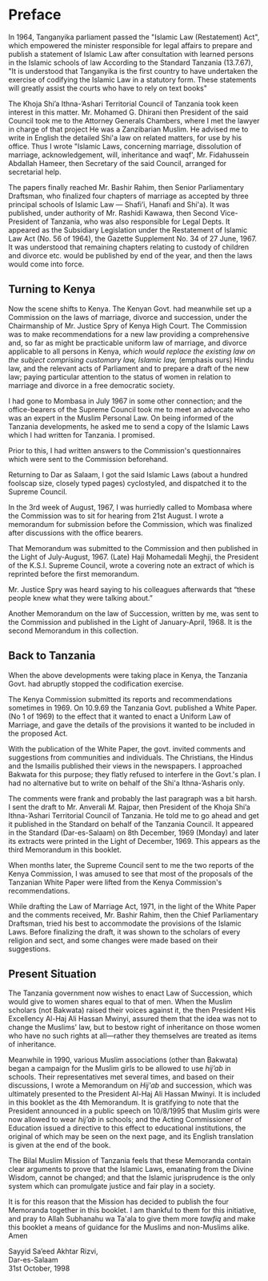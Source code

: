 Preface
=======

In 1964, Tanganyika parliament passed the "Islamic Law (Restatement)
Act", which empowered the minister responsible for legal affairs to
prepare and publish a statement of Islamic Law after consultation with
learned persons in the Islamic schools of law According to the Standard
Tanzania (13.7.67), "It is understood that Tanganyika is the first
country to have undertaken the exercise of codifying the Islamic Law in
a statutory form. These statements will greatly assist the courts who
have to rely on text books"

The Khoja Shi’a Ithna-’Ashari Territorial Council of Tanzania took keen
interest in this matter. Mr. Mohamed G. Dhirani then President of the
said Council took me to the Attorney Generals Chambers, where I met the
lawyer in charge of that project He was a Zanzibarian Muslim. He advised
me to write in English the detailed Shi'a law on related matters, for
use by his office. Thus I wrote "Islamic Laws, concerning marriage,
dissolution of marriage, acknowledgement, will, inheritance and waqf',
Mr. Fidahussein Abdallah Hameer, then Secretary of the said Council,
arranged for secretarial help.

The papers finally reached Mr. Bashir Rahim, then Senior Parliamentary
Draftsman, who finalized four chapters of marriage as accepted by three
principal schools of Islamic Law — Shafi’i, Hanafi and Shi'a). It was
published, under authority of Mr. Rashidi Kawawa, then Second
Vice-President of Tanzania, who was also responsible for Legal Depts. It
appeared as the Subsidiary Legislation under the Restatement of Islamic
Law Act (No. 56 of 1964), the Gazette Supplement No. 34 of 27 June,
1967. It was understood that remaining chapters relating to custody of
children and divorce etc. would be published by end of the year, and
then the laws would come into force.

Turning to Kenya
----------------

Now the scene shifts to Kenya. The Kenyan Govt. had meanwhile set up a
Commission on the laws of marriage, divorce and succession, under the
Chairmanship of Mr. Justice Spry of Kenya High Court. The Commission was
to make recommendations for a new law providing a comprehensive and, so
far as might be practicable uniform law of marriage, and divorce
applicable to all persons in Kenya, *which would replace the existing
law on the subject comprising customary law, Islamic law,* (emphasis
ours) Hindu law, and the relevant acts of Parliament and to prepare a
draft of the new law; paying particular attention to the status of women
in relation to marriage and divorce in a free democratic society.

I had gone to Mombasa in July 1967 in some other connection; and the
office-bearers of the Supreme Council took me to meet an advocate who
was an expert in the Muslim Personal Law. On being informed of the
Tanzania developments, he asked me to send a copy of the Islamic Laws
which I had written for Tanzania. I promised.

Prior to this, I had written answers to the Commission's questionnaires
which were sent to the Commission beforehand.

Returning to Dar as Salaam, I got the said Islamic Laws (about a hundred
foolscap size, closely typed pages) cyclostyled, and dispatched it to
the Supreme Council.

In the 3rd week of August, 1967, I was hurriedly called to Mombasa where
the Commission was to sit for hearing from 21st August. I wrote a
memorandum for submission before the Commission, which was finalized
after discussions with the office bearers.

That Memorandum was submitted to the Commission and then published in
the Light of July-August, 1967. (Late) Haji Mohamedali Meghji, the
President of the K.S.I. Supreme Council, wrote a covering note an
extract of which is reprinted before the first memorandum.

Mr. Justice Spry was heard saying to his colleagues afterwards that
“these people knew what they were talking about.”

Another Memorandum on the law of Succession, written by me, was sent to
the Commission and published in the Light of January-April, 1968. It is
the second Memorandum in this collection.

Back to Tanzania
----------------

When the above developments were taking place in Kenya, the Tanzania
Govt. had abruptly stopped the codification exercise.

The Kenya Commission submitted its reports and recommendations sometimes
in 1969. On 10.9.69 the Tanzania Govt. published a White Paper. (No 1 of
1969) to the effect that it wanted to enact a Uniform Law of Marriage,
and gave the details of the provisions it wanted to be included in the
proposed Act.

With the publication of the White Paper, the govt. invited comments and
suggestions from communities and individuals. The Christians, the Hindus
and the Ismailis published their views in the newspapers. I approached
Bakwata for this purpose; they flatly refused to interfere in the
Govt.'s plan. I had no alternative but to write on behalf of the Shi'a
Ithna-’Asharis only.

The comments were frank and probably the last paragraph was a bit harsh.
I sent the draft to Mr. Anverali *M.* Rajpar, then President of the
Khoja Shi’a Ithna-’Ashari Territorial Council of Tanzania. He told me to
go ahead and get it published in the Standard on behalf of the Tanzania
Council. It appeared in the Standard (Dar-es-Salaam) on 8th December,
1969 (Monday) and later its extracts were printed in the Light of
December, 1969. This appears as the third Memorandum in this booklet.

When months later, the Supreme Council sent to me the two reports of the
Kenya Commission, I was amused to see that most of the proposals of the
Tanzanian White Paper were lifted from the Kenya Commission's
recommendations.

While drafting the Law of Marriage Act, 1971, in the light of the White
Paper and the comments received, Mr. Bashir Rahim, then the Chief
Parliamentary Draftsman, tried his best to accom­modate the provisions
of the Islamic Laws. Before finalizing the draft, it was shown to the
scholars of every religion and sect, and some changes were made based on
their suggestions.

Present Situation
-----------------

The Tanzania government now wishes to enact Law of Succession, which
would give to women shares equal to that of men. When the Muslim
scholars (not Bakwata) raised their voices against it, the then
President His Excellency Al-Haj Ali Hassan Mwinyi, assured them that the
idea was not to change the Muslims' law, but to bestow right of
inheritance on those women who have no such rights at all—rather they
themselves are treated as items of inheritance.

Meanwhile in 1990, various Muslim associations (other than Bakwata)
began a campaign for the Muslim girls to be al­lowed to use *hij’ab* in
schools. Their representatives met several times, and based on their
discussions, I wrote a Memorandum on *Hij'ab* and succession, which was
ultimately presented to the Presi­dent Al-Haj Ali Hassan Mwinyi. It is
included in this booklet as the 4th Memorandum. It is gratifying to note
that the President announced in a public speech on 10/8/1995 that Muslim
girls were now allowed to wear *hij’ab* in schools; and the Acting
Commis­sioner of Education issued a directive to this effect to
educational institutions, the original of which may be seen on the next
page, and its English translation is given at the end of the book.

The Bilal Muslim Mission of Tanzania feels that these Memoranda contain
clear arguments to prove that the Islamic Laws, emanating from the
Divine Wisdom, cannot be changed; and that the Islamic jurisprudence is
the only system which can promulgate justice and fair play in a society.

It is for this reason that the Mission has decided to publish the four
Memoranda together in this booklet. I am thankful to them for this
initiative, and pray to Allah Subhanahu wa Ta'ala to give them more
*tawfiq* and make this booklet a means of guidance for the Muslims and
non-Muslims alike. Amen

Sayyid Sa’eed Akhtar Rizvi,  
 Dar-es-Salaam  
 31st October, 1998


